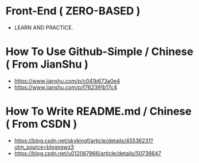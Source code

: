# Front-End ( ZERO-BASED )
* LEARN AND PRACTICE. 

# How To Use Github-Simple / Chinese ( From JianShu )
* https://www.jianshu.com/p/c041b673a0e4<br>
* https://www.jianshu.com/p/f762391b17c4

# How To Write README.md / Chinese ( From CSDN )
* https://blog.csdn.net/skykingf/article/details/45536231?utm_source=blogxgwz3<br>
* https://blog.csdn.net/u012067966/article/details/50736647

